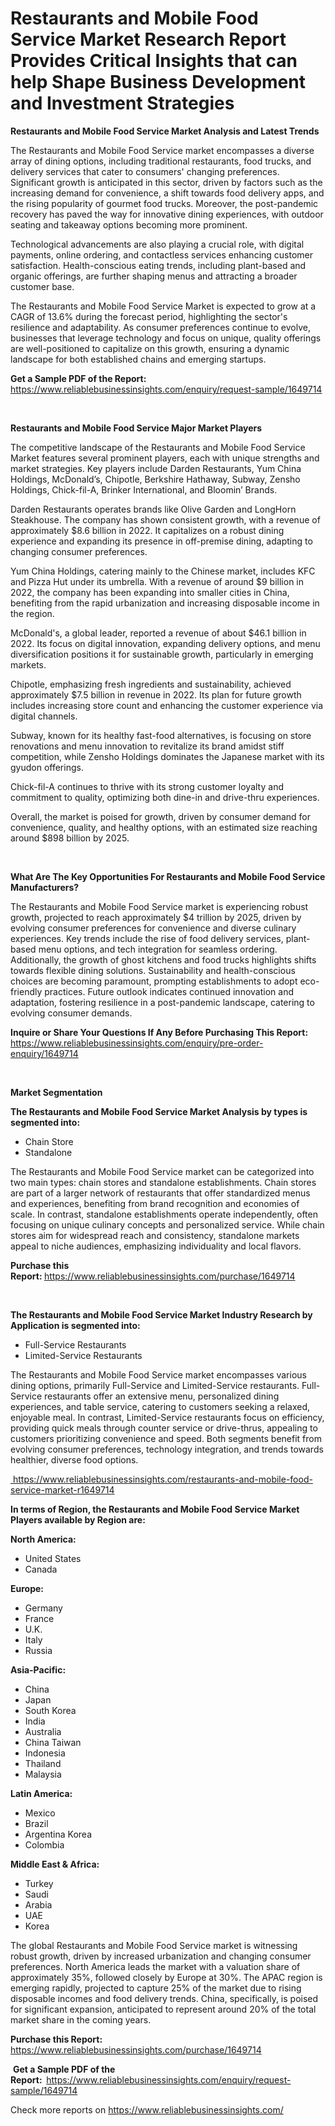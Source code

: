<p><h1>Restaurants and Mobile Food Service Market Research Report Provides Critical Insights that can help Shape Business Development and Investment Strategies</h1></p><p><strong>Restaurants and Mobile Food Service Market Analysis and Latest Trends</strong></p>
<p><p>The Restaurants and Mobile Food Service market encompasses a diverse array of dining options, including traditional restaurants, food trucks, and delivery services that cater to consumers' changing preferences. Significant growth is anticipated in this sector, driven by factors such as the increasing demand for convenience, a shift towards food delivery apps, and the rising popularity of gourmet food trucks. Moreover, the post-pandemic recovery has paved the way for innovative dining experiences, with outdoor seating and takeaway options becoming more prominent.</p><p>Technological advancements are also playing a crucial role, with digital payments, online ordering, and contactless services enhancing customer satisfaction. Health-conscious eating trends, including plant-based and organic offerings, are further shaping menus and attracting a broader customer base. </p><p>The Restaurants and Mobile Food Service Market is expected to grow at a CAGR of 13.6% during the forecast period, highlighting the sector's resilience and adaptability. As consumer preferences continue to evolve, businesses that leverage technology and focus on unique, quality offerings are well-positioned to capitalize on this growth, ensuring a dynamic landscape for both established chains and emerging startups.</p></p>
<p><strong>Get a Sample PDF of the Report:&nbsp;</strong> <a href="https://www.reliablebusinessinsights.com/enquiry/request-sample/1649714?utm_campaign=3385&utm_medium=2&utm_source=Github&utm_content=ia&utm_term=26032025&utm_id=restaurants-and-mobile-food-service">https://www.reliablebusinessinsights.com/enquiry/request-sample/1649714</a></p>
<p>&nbsp;</p>
<p><strong>Restaurants and Mobile Food Service Major Market Players</strong></p>
<p><p>The competitive landscape of the Restaurants and Mobile Food Service Market features several prominent players, each with unique strengths and market strategies. Key players include Darden Restaurants, Yum China Holdings, McDonald’s, Chipotle, Berkshire Hathaway, Subway, Zensho Holdings, Chick-fil-A, Brinker International, and Bloomin’ Brands. </p><p>Darden Restaurants operates brands like Olive Garden and LongHorn Steakhouse. The company has shown consistent growth, with a revenue of approximately $8.6 billion in 2022. It capitalizes on a robust dining experience and expanding its presence in off-premise dining, adapting to changing consumer preferences.</p><p>Yum China Holdings, catering mainly to the Chinese market, includes KFC and Pizza Hut under its umbrella. With a revenue of around $9 billion in 2022, the company has been expanding into smaller cities in China, benefiting from the rapid urbanization and increasing disposable income in the region.</p><p>McDonald's, a global leader, reported a revenue of about $46.1 billion in 2022. Its focus on digital innovation, expanding delivery options, and menu diversification positions it for sustainable growth, particularly in emerging markets.</p><p>Chipotle, emphasizing fresh ingredients and sustainability, achieved approximately $7.5 billion in revenue in 2022. Its plan for future growth includes increasing store count and enhancing the customer experience via digital channels.</p><p>Subway, known for its healthy fast-food alternatives, is focusing on store renovations and menu innovation to revitalize its brand amidst stiff competition, while Zensho Holdings dominates the Japanese market with its gyudon offerings. </p><p>Chick-fil-A continues to thrive with its strong customer loyalty and commitment to quality, optimizing both dine-in and drive-thru experiences. </p><p>Overall, the market is poised for growth, driven by consumer demand for convenience, quality, and healthy options, with an estimated size reaching around $898 billion by 2025.</p></p>
<p>&nbsp;</p>
<p><strong>What Are The Key Opportunities For Restaurants and Mobile Food Service Manufacturers?</strong></p>
<p><p>The Restaurants and Mobile Food Service market is experiencing robust growth, projected to reach approximately $4 trillion by 2025, driven by evolving consumer preferences for convenience and diverse culinary experiences. Key trends include the rise of food delivery services, plant-based menu options, and tech integration for seamless ordering. Additionally, the growth of ghost kitchens and food trucks highlights shifts towards flexible dining solutions. Sustainability and health-conscious choices are becoming paramount, prompting establishments to adopt eco-friendly practices. Future outlook indicates continued innovation and adaptation, fostering resilience in a post-pandemic landscape, catering to evolving consumer demands.</p></p>
<p><strong>Inquire or Share Your Questions If Any Before Purchasing This Report:</strong> <a href="https://www.reliablebusinessinsights.com/enquiry/pre-order-enquiry/1649714?utm_campaign=3385&utm_medium=2&utm_source=Github&utm_content=ia&utm_term=26032025&utm_id=restaurants-and-mobile-food-service">https://www.reliablebusinessinsights.com/enquiry/pre-order-enquiry/1649714</a></p>
<p>&nbsp;</p>
<p><strong>Market Segmentation</strong></p>
<p><strong>The Restaurants and Mobile Food Service Market Analysis by types is segmented into:</strong></p>
<p><ul><li>Chain Store</li><li>Standalone</li></ul></p>
<p><p>The Restaurants and Mobile Food Service market can be categorized into two main types: chain stores and standalone establishments. Chain stores are part of a larger network of restaurants that offer standardized menus and experiences, benefiting from brand recognition and economies of scale. In contrast, standalone establishments operate independently, often focusing on unique culinary concepts and personalized service. While chain stores aim for widespread reach and consistency, standalone markets appeal to niche audiences, emphasizing individuality and local flavors.</p></p>
<p><strong>Purchase this Report:&nbsp;</strong><a href="https://www.reliablebusinessinsights.com/purchase/1649714?utm_campaign=3385&utm_medium=2&utm_source=Github&utm_content=ia&utm_term=26032025&utm_id=restaurants-and-mobile-food-service">https://www.reliablebusinessinsights.com/purchase/1649714</a></p>
<p>&nbsp;</p>
<p><strong>The Restaurants and Mobile Food Service Market Industry Research by Application is segmented into:</strong></p>
<p><ul><li>Full-Service Restaurants</li><li>Limited-Service Restaurants</li></ul></p>
<p><p>The Restaurants and Mobile Food Service market encompasses various dining options, primarily Full-Service and Limited-Service restaurants. Full-Service restaurants offer an extensive menu, personalized dining experiences, and table service, catering to customers seeking a relaxed, enjoyable meal. In contrast, Limited-Service restaurants focus on efficiency, providing quick meals through counter service or drive-thrus, appealing to customers prioritizing convenience and speed. Both segments benefit from evolving consumer preferences, technology integration, and trends towards healthier, diverse food options.</p></p>
<p><a href="https://www.reliablebusinessinsights.com/restaurants-and-mobile-food-service-market-r1649714?utm_campaign=3385&utm_medium=2&utm_source=Github&utm_content=ia&utm_term=26032025&utm_id=restaurants-and-mobile-food-service">&nbsp;https://www.reliablebusinessinsights.com/restaurants-and-mobile-food-service-market-r1649714</a></p>
<p><strong>In terms of Region, the Restaurants and Mobile Food Service Market Players available by Region are:</strong></p>
<p>
    <p> <strong> North America: </strong>
        <ul>
            <li>United States</li>
            <li>Canada</li>
        </ul>
        </p> 
    <p> <strong> Europe: </strong>
        <ul>
            <li>Germany</li>
            <li>France</li>
            <li>U.K.</li>
            <li>Italy</li>
            <li>Russia</li>
        </ul>
        </p> 
    <p> <strong> Asia-Pacific: </strong>
        <ul>
            <li>China</li>
            <li>Japan</li>
            <li>South Korea</li>
            <li>India</li>
            <li>Australia</li>
            <li>China Taiwan</li>
            <li>Indonesia</li>
            <li>Thailand</li>
            <li>Malaysia</li>
        </ul>
        </p> 
    <p> <strong> Latin America: </strong>
        <ul>
            <li>Mexico</li>
            <li>Brazil</li>
            <li>Argentina Korea</li>
            <li>Colombia</li>
        </ul>
        </p> 
    <p> <strong> Middle East & Africa: </strong>
        <ul>
            <li>Turkey</li>
            <li>Saudi</li>
            <li>Arabia</li>
            <li>UAE</li>
            <li>Korea</li>
        </ul>
    </p>
    </p>
<p><p>The global Restaurants and Mobile Food Service market is witnessing robust growth, driven by increased urbanization and changing consumer preferences. North America leads the market with a valuation share of approximately 35%, followed closely by Europe at 30%. The APAC region is emerging rapidly, projected to capture 25% of the market due to rising disposable incomes and food delivery trends. China, specifically, is poised for significant expansion, anticipated to represent around 20% of the total market share in the coming years.</p></p>
<p><strong>Purchase this Report: </strong><a href="https://www.reliablebusinessinsights.com/purchase/1649714?utm_campaign=3385&utm_medium=2&utm_source=Github&utm_content=ia&utm_term=26032025&utm_id=restaurants-and-mobile-food-service">https://www.reliablebusinessinsights.com/purchase/1649714</a></p>
<p>&nbsp;<strong>Get a Sample PDF of the Report:&nbsp;&nbsp;</strong><a href="https://www.reliablebusinessinsights.com/enquiry/request-sample/1649714?utm_campaign=3385&utm_medium=2&utm_source=Github&utm_content=ia&utm_term=26032025&utm_id=restaurants-and-mobile-food-service">https://www.reliablebusinessinsights.com/enquiry/request-sample/1649714</a></p>
<p><strong></strong></p>
<p>Check more reports on <a href="https://www.reliablebusinessinsights.com/?utm_campaign=3385&utm_medium=2&utm_source=Github&utm_content=ia&utm_term=26032025&utm_id=restaurants-and-mobile-food-service">https://www.reliablebusinessinsights.com/</a></p>